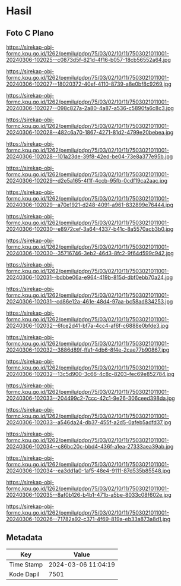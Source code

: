 # Hasil

## Foto C Plano

https://sirekap-obj-formc.kpu.go.id/1262/pemilu/pdpr/75/03/02/10/11/7503021011001-20240306-102025--c0873d5f-821d-4f16-b057-18cb56552a64.jpg

https://sirekap-obj-formc.kpu.go.id/1262/pemilu/pdpr/75/03/02/10/11/7503021011001-20240306-102027--18020372-40ef-4110-8739-a8e0bf8c9269.jpg

https://sirekap-obj-formc.kpu.go.id/1262/pemilu/pdpr/75/03/02/10/11/7503021011001-20240306-102027--098c827a-2a80-4a87-a536-c5890fa6c8c3.jpg

https://sirekap-obj-formc.kpu.go.id/1262/pemilu/pdpr/75/03/02/10/11/7503021011001-20240306-102028--482c6a70-1867-4271-81d2-4799e20bebea.jpg

https://sirekap-obj-formc.kpu.go.id/1262/pemilu/pdpr/75/03/02/10/11/7503021011001-20240306-102028--101a23de-39f8-42ed-be04-73e8a377e95b.jpg

https://sirekap-obj-formc.kpu.go.id/1262/pemilu/pdpr/75/03/02/10/11/7503021011001-20240306-102029--d2e5a165-4f1f-4ccb-95fb-0cdf19ca2aac.jpg

https://sirekap-obj-formc.kpu.go.id/1262/pemilu/pdpr/75/03/02/10/11/7503021011001-20240306-102029--a70e1921-d248-4091-a961-832899e76444.jpg

https://sirekap-obj-formc.kpu.go.id/1262/pemilu/pdpr/75/03/02/10/11/7503021011001-20240306-102030--e8972cef-3a64-4337-b41c-8a5570acb3b0.jpg

https://sirekap-obj-formc.kpu.go.id/1262/pemilu/pdpr/75/03/02/10/11/7503021011001-20240306-102030--35716746-3eb2-46d3-8fc2-9f64d599c942.jpg

https://sirekap-obj-formc.kpu.go.id/1262/pemilu/pdpr/75/03/02/10/11/7503021011001-20240306-102031--bdbbe06a-e964-419b-815d-dbf0ebb70a24.jpg

https://sirekap-obj-formc.kpu.go.id/1262/pemilu/pdpr/75/03/02/10/11/7503021011001-20240306-102031--cd86e12a-461e-48d4-97aa-bc58ad834253.jpg

https://sirekap-obj-formc.kpu.go.id/1262/pemilu/pdpr/75/03/02/10/11/7503021011001-20240306-102032--6fce2d41-bf7a-4cc4-af6f-c6888e0bfde3.jpg

https://sirekap-obj-formc.kpu.go.id/1262/pemilu/pdpr/75/03/02/10/11/7503021011001-20240306-102032--3886d89f-ffa1-4db6-8f4e-2cae77b90867.jpg

https://sirekap-obj-formc.kpu.go.id/1262/pemilu/pdpr/75/03/02/10/11/7503021011001-20240306-102032--13c5d900-3c66-4c8c-8203-fec69e852784.jpg

https://sirekap-obj-formc.kpu.go.id/1262/pemilu/pdpr/75/03/02/10/11/7503021011001-20240306-102033--204499c2-7ccc-42c1-9e26-306ceed398da.jpg

https://sirekap-obj-formc.kpu.go.id/1262/pemilu/pdpr/75/03/02/10/11/7503021011001-20240306-102033--a546da24-db37-455f-a2d5-0afeb5adfd37.jpg

https://sirekap-obj-formc.kpu.go.id/1262/pemilu/pdpr/75/03/02/10/11/7503021011001-20240306-102034--c86bc20c-bbd4-436f-a1ea-27333aea39ab.jpg

https://sirekap-obj-formc.kpu.go.id/1262/pemilu/pdpr/75/03/02/10/11/7503021011001-20240306-102034--ea3dd1a0-1af5-48e4-9111-87d535b85548.jpg

https://sirekap-obj-formc.kpu.go.id/1262/pemilu/pdpr/75/03/02/10/11/7503021011001-20240306-102035--8af0b126-b4b1-471b-a5be-8033c08f602e.jpg

https://sirekap-obj-formc.kpu.go.id/1262/pemilu/pdpr/75/03/02/10/11/7503021011001-20240306-102026--71782a92-c371-4f69-819a-eb33a873a8d1.jpg


## Metadata

| Key        | Value               |
| ---------- | ------------------- |
| Time Stamp | 2024-03-06 11:04:19 |
| Kode Dapil | 7501                |



